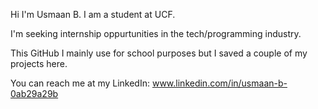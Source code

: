 Hi I'm Usmaan B. I am a student at UCF.

I'm seeking internship oppurtunities in the tech/programming industry.

This GitHub I mainly use for school purposes but I saved a couple of my projects here.

You can reach me at my LinkedIn: www.linkedin.com/in/usmaan-b-0ab29a29b 


<!---
manijinn/manijinn is a ✨ special ✨ repository because its `README.md` (this file) appears on your GitHub profile.
You can click the Preview link to take a look at your changes.
--->
